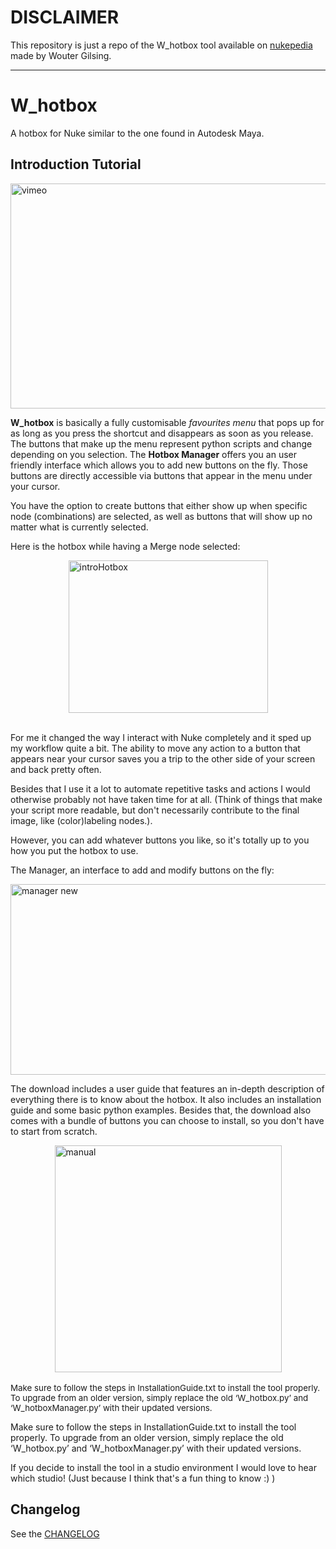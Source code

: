 # DISCLAIMER

This repository is just a repo of the W_hotbox tool available on [nukepedia](http://www.nukepedia.com/python/ui/w_hotbox) made by Wouter Gilsing.


---

# W_hotbox
A hotbox for Nuke similar to the one found in Autodesk Maya.


## Introduction Tutorial
<a href="https://vimeo.com/179855054" target="_blank"><span> <img style="vertical-align: middle; display: block; margin-left: auto; margin-right: auto;" src="http://www.nukepedia.com/images/users/WouterGilsing/vimeo.png" alt="vimeo" width="640" height="360"></span></a>


**W_hotbox** is basically a fully customisable *favourites menu* that pops up for as long as you press the shortcut and disappears as soon as you release. The buttons that make up the menu represent python scripts and change depending on you selection. The **Hotbox Manager** offers you an user friendly interface which allows you to add new buttons on the fly. Those buttons are directly accessible via buttons that appear in the menu under your cursor.

You have the option to create buttons that either show up when specific node (combinations) are selected, as well as buttons that will show up no matter what is currently selected.

Here is the hotbox while having a Merge node selected:
<p><img style="display: block; margin-left: auto; margin-right: auto;" src="http://www.nukepedia.com/images/users/WouterGilsing/introHotbox.png" alt="introHotbox" width="319" height="244"><br><span style="font-size: 10pt;"></span></p>

For me it changed the way I interact with Nuke completely and it sped up my workflow quite a bit. The ability to move any action to a button that appears near your cursor saves you a trip to the other side of your screen and back pretty often.

Besides that I use it a lot to automate repetitive tasks and actions I would otherwise probably not have taken time for at all. (Think of things that make your script more readable, but don't necessarily contribute to the final image, like (color)labeling nodes.).

However, you can add whatever buttons you like, so it's totally up to you how you put the hotbox to use.

 The Manager, an interface to add and modify buttons on the fly:
<p style="text-align: left;"><img style="display: block; margin-left: auto; margin-right: auto;" src="http://www.nukepedia.com/images/users/WouterGilsing/manager_new.png" alt="manager new" width="636" height="305"><span style="font-size: 12pt;"></span></p>

The download includes a user guide that features an in-depth description of everything there is to know about the hotbox. It also includes an installation guide and some basic python examples. Besides that, the download also comes with a bundle of buttons you can choose to install, so you don't have to start from scratch.

<p><img style="display: block; margin-left: auto; margin-right: auto;" src="http://www.nukepedia.com/images/users/WouterGilsing/manual.png" alt="manual" width="363" height="363"><br><span style="font-size: 10pt;">Make sure to follow the steps in InstallationGuide.txt to install the tool properly. To upgrade from an older version, simply replace the old ‘W_hotbox.py’ and ‘W_hotboxManager.py’ with their updated versions.<br></span></p>

Make sure to follow the steps in InstallationGuide.txt to install the tool properly. To upgrade from an older version, simply replace the old ‘W_hotbox.py’ and ‘W_hotboxManager.py’ with their updated versions.



If you decide to install the tool in a studio environment I would love to hear which studio! (Just because I think that's a fun thing to know :) )

## Changelog

See the [CHANGELOG](CHANGELOG.md)

